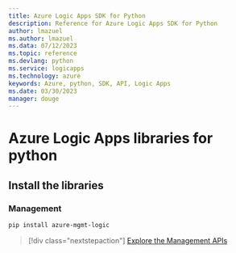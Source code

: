 ```yaml
---
title: Azure Logic Apps SDK for Python
description: Reference for Azure Logic Apps SDK for Python
author: lmazuel
ms.author: lmazuel
ms.data: 07/12/2023
ms.topic: reference
ms.devlang: python
ms.service: logicapps
ms.technology: azure
keywords: Azure, python, SDK, API, Logic Apps
ms.date: 03/30/2023
manager: douge
---
```

# Azure Logic Apps libraries for python

## Install the libraries


### Management

```bash
pip install azure-mgmt-logic
```
> [!div class="nextstepaction"]
> [Explore the Management APIs](/python/api/overview/azure/logicapps/management)